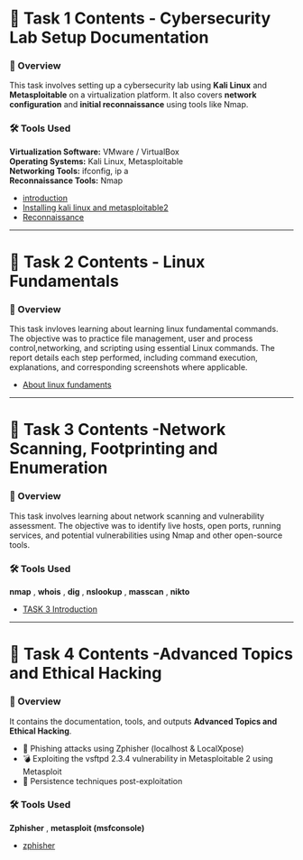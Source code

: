 # 📂 Task 1 Contents - Cybersecurity Lab Setup Documentation

### 📌 Overview  

This task involves setting up a cybersecurity lab using **Kali Linux** and **Metasploitable** on a virtualization platform. It also covers **network configuration** and **initial reconnaissance** using tools like Nmap.

### 🛠️ **Tools Used**  
   **Virtualization Software:** VMware / VirtualBox  
   **Operating Systems:** Kali Linux, Metasploitable  
   **Networking Tools:** ifconfig, ip a  
   **Reconnaissance Tools:** Nmap


 - [introduction](task1/introduction.md)
 - [Installing kali linux and metasploitable2](task1/lab-setup.md)
 - [Reconnaissance](task1/Initial-Reconnaissance.md)

-----------

 # 📂 Task 2 Contents - Linux Fundamentals

 ### 📌 Overview

This task invloves learning about learning linux fundamental commands. The objective was to practice file management, user and process control,networking, and scripting using essential Linux commands. The report details each step performed, including command execution, explanations, and corresponding screenshots where applicable.

- [About linux fundaments](https://github.com/deepthiii33/sapienceintern/tree/main/task2)

----------

# 📂 Task 3 Contents -Network Scanning, Footprinting and Enumeration

 ### 📌 Overview

This task involves learning about network scanning and vulnerability assessment. The objective was to identify live hosts, open ports, running services, and potential vulnerabilities using Nmap and other open-source tools.

### 🛠️ **Tools Used**  
  **nmap** ,  **whois** ,  **dig** ,  **nslookup** , **masscan** , **nikto** 
 

- [TASK 3 Introduction ](https://github.com/deepthiii33/sapienceintern/tree/main/task3/introduction.md)

---------

# 📂 Task 4 Contents -Advanced Topics and Ethical Hacking

 ### 📌 Overview

 It contains the documentation, tools, and outputs **Advanced Topics and Ethical Hacking**.

- 🎯 Phishing attacks using Zphisher (localhost & LocalXpose)
- 💣 Exploiting the vsftpd 2.3.4 vulnerability in Metasploitable 2 using Metasploit
- 🧬 Persistence techniques post-exploitation


### 🛠️ **Tools Used**  
  **Zphisher** , **metasploit (msfconsole)**

  - [zphisher](https://github.com/deepthiii33/sapienceintern/new/main/task4/zphisher.md)
    



